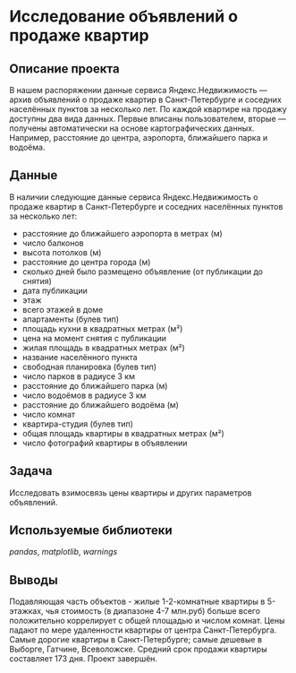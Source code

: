 # Исследование объявлений о продаже квартир

## Описание проекта

В нашем распоряжении данные сервиса Яндекс.Недвижимость — архив объявлений о продаже квартир в Санкт-Петербурге и соседних населённых пунктов за несколько лет. По каждой квартире на продажу доступны два вида данных. Первые вписаны пользователем, вторые — получены автоматически на основе картографических данных. Например, расстояние до центра, аэропорта, ближайшего парка и водоёма.

## Данные

В наличии следующие данные сервиса Яндекс.Недвижимость о продаже квартир в Санкт-Петербурге и соседних населённых пунктов за несколько лет:
- расстояние до ближайшего аэропорта в метрах (м)
- число балконов
- высота потолков (м)
- расстояние до центра города (м)
- сколько дней было размещено объявление (от публикации до снятия)
- дата публикации
- этаж
- всего этажей в доме
- апартаменты (булев тип)
- площадь кухни в квадратных метрах (м²)
- цена на момент снятия с публикации
- жилая площадь в квадратных метрах (м²)
- название населённого пункта
- свободная планировка (булев тип)
- число парков в радиусе 3 км
- расстояние до ближайшего парка (м)
- число водоёмов в радиусе 3 км
- расстояние до ближайшего водоёма (м)
- число комнат
- квартира-студия (булев тип)
- общая площадь квартиры в квадратных метрах (м²)
- число фотографий квартиры в объявлении

## Задача

Исследовать взимосвязь цены квартиры и других параметров объявлений.

## Используемые библиотеки
*pandas*, *matplotlib*, *warnings*

## Выводы

Подавляющая часть объектов - жилые 1-2-комнатные квартиры в 5-этажках, чья стоимость (в диапазоне 4-7 млн.руб) больше всего положительно коррелирует с общей площадью и числом комнат. Цены падают по мере удаленности квартиры от центра Санкт-Петербурга. Самые дорогие квартиры в Санкт-Петербурге; самые дешевые в Выборге, Гатчине, Всеволожске. Средний срок продажи квартиры составляет 173 дня. Проект завершён.

